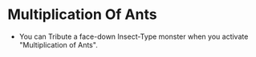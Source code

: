 # Multiplication Of Ants

*   You can Tribute a face-down Insect-Type monster when you activate "Multiplication of Ants".
